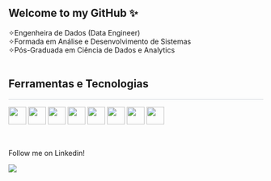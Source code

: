 ## Welcome to my GitHub ✨ <br>

<!--
**Leticiapp/Leticiapp** is a ✨ _special_ ✨ repository because its `README.md` (this file) appears on your GitHub profile.

Here are some ideas to get you started:

- 🔭 I’m currently working on ...
- 🌱 I’m currently learning ...
- 👯 I’m looking to collaborate on ...
- 🤔 I’m looking for help with ...
- 💬 Ask me about ...
- 📫 How to reach me: ...
- 😄 Pronouns: ...
- ⚡ Fun fact: ...
-->

✧Engenheira de Dados (Data Engineer) <br>
✧Formada em Análise e Desenvolvimento de Sistemas <br>
✧Pós-Graduada em Ciência de Dados e Analytics <br> <br>

## Ferramentas e Tecnologias
<hr style="height: 1px; border: none; background-color: #d1d5da; margin: 10px 0;">
<p>
  <img loading="lazy" src="https://cdn.jsdelivr.net/gh/devicons/devicon@latest/icons/python/python-original-wordmark.svg" width="35" height="35"/>
  <img loading="lazy" src="https://cdn.jsdelivr.net/gh/devicons/devicon@latest/icons/amazonwebservices/amazonwebservices-original-wordmark.svg" width="35" height="35"/>
  <img loading="lazy" src="https://cdn.jsdelivr.net/gh/devicons/devicon@latest/icons/googlecloud/googlecloud-plain.svg" width="35" height="35"/>
  <img loading="lazy" src="https://cdn.jsdelivr.net/gh/devicons/devicon@latest/icons/javascript/javascript-original.svg" width="35" height="35"/>
  <img loading="lazy" src="https://cdn.jsdelivr.net/gh/devicons/devicon@latest/icons/github/github-original.svg" width="35" height="35"/>      
  <img loading="lazy" src="https://cdn.jsdelivr.net/gh/devicons/devicon@latest/icons/numpy/numpy-original.svg" width="35" height="35"/>
  <img loading="lazy" src="https://cdn.jsdelivr.net/gh/devicons/devicon@latest/icons/postgresql/postgresql-original-wordmark.svg" width="35" height="35"/>     
  <img loading="lazy" src="https://cdn.jsdelivr.net/gh/devicons/devicon@latest/icons/vscode/vscode-original.svg" width="35" height="35"/>   
</p>
<br>

<p>Follow me on Linkedin!</p>
<div>
<a href="https://www.linkedin.com/in/leticia-paumer/" target="_blank"><img loading="lazy" src="https://img.shields.io/badge/-LinkedIn-%230077B5?style=for-the-badge&logo=linkedin&logoColor=white" target="_blank"></a>   
</div>


